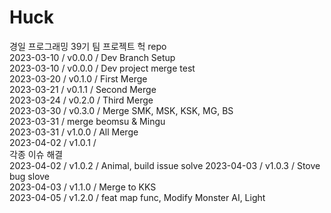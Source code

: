 # Huck       
       
경일 프로그래밍 39기 팀 프로젝트 헉 repo       
2023-03-10 / v0.0.0 / Dev Branch Setup       
2023-03-10 / v0.0.0 / Dev project merge test      
2023-03-20 / v0.1.0 / First Merge        
2023-03-21 / v0.1.1 / Second Merge      
2023-03-24 / v0.2.0 / Third Merge       
2023-03-30 / v0.3.0 / Merge SMK, MSK, KSK, MG, BS      
2023-03-31 / merge beomsu & Mingu     
2023-03-31 / v1.0.0 / All Merge     
2023-04-02 / v1.0.1 /        
각종 이슈 해결      
2023-04-02 / v1.0.2 / Animal, build issue solve 2023-04-03 / v1.0.3 / Stove bug slove       
2023-04-03 / v1.1.0 / Merge to KKS           
2023-04-05 / v1.2.0 / feat map func, Modify Monster AI, Light         